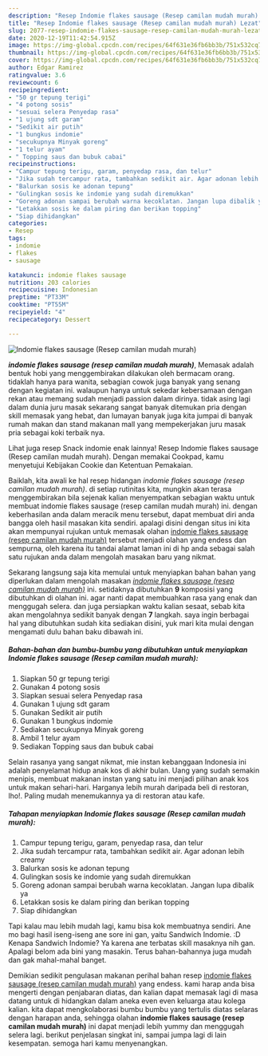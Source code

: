 ```yaml
---
description: "Resep Indomie flakes sausage (Resep camilan mudah murah) Lezat"
title: "Resep Indomie flakes sausage (Resep camilan mudah murah) Lezat"
slug: 2077-resep-indomie-flakes-sausage-resep-camilan-mudah-murah-lezat
date: 2020-12-19T11:42:54.915Z
image: https://img-global.cpcdn.com/recipes/64f631e36fb6bb3b/751x532cq70/indomie-flakes-sausage-resep-camilan-mudah-murah-foto-resep-utama.jpg
thumbnail: https://img-global.cpcdn.com/recipes/64f631e36fb6bb3b/751x532cq70/indomie-flakes-sausage-resep-camilan-mudah-murah-foto-resep-utama.jpg
cover: https://img-global.cpcdn.com/recipes/64f631e36fb6bb3b/751x532cq70/indomie-flakes-sausage-resep-camilan-mudah-murah-foto-resep-utama.jpg
author: Edgar Ramirez
ratingvalue: 3.6
reviewcount: 6
recipeingredient:
- "50 gr tepung terigi"
- "4 potong sosis"
- "sesuai selera Penyedap rasa"
- "1 ujung sdt garam"
- "Sedikit air putih"
- "1 bungkus indomie"
- "secukupnya Minyak goreng"
- "1 telur ayam"
- " Topping saus dan bubuk cabai"
recipeinstructions:
- "Campur tepung terigu, garam, penyedap rasa, dan telur"
- "Jika sudah tercampur rata, tambahkan sedikit air. Agar adonan lebih creamy"
- "Balurkan sosis ke adonan tepung"
- "Gulingkan sosis ke indomie yang sudah diremukkan"
- "Goreng adonan sampai berubah warna kecoklatan. Jangan lupa dibalik ya"
- "Letakkan sosis ke dalam piring dan berikan topping"
- "Siap dihidangkan"
categories:
- Resep
tags:
- indomie
- flakes
- sausage

katakunci: indomie flakes sausage 
nutrition: 203 calories
recipecuisine: Indonesian
preptime: "PT33M"
cooktime: "PT55M"
recipeyield: "4"
recipecategory: Dessert

---
```



![Indomie flakes sausage (Resep camilan mudah murah)](https://img-global.cpcdn.com/recipes/64f631e36fb6bb3b/751x532cq70/indomie-flakes-sausage-resep-camilan-mudah-murah-foto-resep-utama.jpg)

<b><i>indomie flakes sausage (resep camilan mudah murah)</i></b>, Memasak adalah bentuk hobi yang menggembirakan dilakukan oleh bermacam orang. tidaklah hanya para wanita, sebagian cowok juga banyak yang senang dengan kegiatan ini. walaupun hanya untuk sekedar kebersamaan dengan rekan atau memang sudah menjadi passion dalam dirinya. tidak asing lagi dalam dunia juru masak sekarang sangat banyak ditemukan pria dengan skill memasak yang hebat, dan lumayan banyak juga kita jumpai di banyak rumah makan dan stand makanan mall yang mempekerjakan juru masak pria sebagai koki terbaik nya.

Lihat juga resep Snack indomie enak lainnya! Resep Indomie flakes sausage (Resep camilan mudah murah). Dengan memakai Cookpad, kamu menyetujui Kebijakan Cookie dan Ketentuan Pemakaian.

Baiklah, kita awali ke hal resep hidangan <i>indomie flakes sausage (resep camilan mudah murah)</i>. di setiap rutinitas kita, mungkin akan terasa menggembirakan bila sejenak kalian menyempatkan sebagian waktu untuk membuat indomie flakes sausage (resep camilan mudah murah) ini. dengan keberhasilan anda dalam meracik menu tersebut, dapat membuat diri anda bangga oleh hasil masakan kita sendiri. apalagi disini dengan situs ini kita akan mempunyai rujukan untuk memasak olahan <u>indomie flakes sausage (resep camilan mudah murah)</u> tersebut menjadi olahan yang endess dan sempurna, oleh karena itu tandai alamat laman ini di hp anda sebagai salah satu rujukan anda dalam mengolah masakan baru yang nikmat.


Sekarang langsung saja kita memulai untuk menyiapkan bahan bahan yang diperlukan dalam mengolah masakan <u><i>indomie flakes sausage (resep camilan mudah murah)</i></u> ini. setidaknya dibutuhkan <b>9</b> komposisi yang dibutuhkan di olahan ini. agar nanti dapat membuahkan rasa yang enak dan menggugah selera. dan juga persiapkan waktu kalian sesaat, sebab kita akan mengolahnya sedikit banyak dengan <b>7</b> langkah. saya ingin berbagai hal yang dibutuhkan sudah kita sediakan disini, yuk mari kita mulai dengan mengamati dulu bahan baku dibawah ini.

<!--inarticleads1-->

##### Bahan-bahan dan bumbu-bumbu yang dibutuhkan untuk menyiapkan Indomie flakes sausage (Resep camilan mudah murah):

1. Siapkan 50 gr tepung terigi
1. Gunakan 4 potong sosis
1. Siapkan sesuai selera Penyedap rasa
1. Gunakan 1 ujung sdt garam
1. Gunakan Sedikit air putih
1. Gunakan 1 bungkus indomie
1. Sediakan secukupnya Minyak goreng
1. Ambil 1 telur ayam
1. Sediakan  Topping saus dan bubuk cabai


Selain rasanya yang sangat nikmat, mie instan kebanggaan Indonesia ini adalah penyelamat hidup anak kos di akhir bulan. Uang yang sudah semakin menipis, membuat makanan instan yang satu ini menjadi pilihan anak kos untuk makan sehari-hari. Harganya lebih murah daripada beli di restoran, lho!. Paling mudah menemukannya ya di restoran atau kafe. 

<!--inarticleads2-->

##### Tahapan menyiapkan Indomie flakes sausage (Resep camilan mudah murah):

1. Campur tepung terigu, garam, penyedap rasa, dan telur
1. Jika sudah tercampur rata, tambahkan sedikit air. Agar adonan lebih creamy
1. Balurkan sosis ke adonan tepung
1. Gulingkan sosis ke indomie yang sudah diremukkan
1. Goreng adonan sampai berubah warna kecoklatan. Jangan lupa dibalik ya
1. Letakkan sosis ke dalam piring dan berikan topping
1. Siap dihidangkan


Tapi kalau mau lebih mudah lagi, kamu bisa kok membuatnya sendiri. Ane mo bagi hasil iseng-iseng ane sore ini gan, yaitu Sandwich Indomie. :D Kenapa Sandwich Indomie? Ya karena ane terbatas skill masaknya nih gan. Apalagi belom ada bini yang masakin. Terus bahan-bahannya juga mudah dan gak mahal-mahal banget. 

Demikian sedikit pengulasan makanan perihal bahan resep <u>indomie flakes sausage (resep camilan mudah murah)</u> yang endess. kami harap anda bisa mengerti dengan penjabaran diatas, dan kalian dapat memasak lagi di masa datang untuk di hidangkan dalam aneka even even keluarga atau kolega kalian. kita dapat mengkolaborasi bumbu bumbu yang tertulis diatas selaras dengan harapan anda, sehingga olahan <b>indomie flakes sausage (resep camilan mudah murah)</b> ini dapat menjadi lebih yummy dan menggugah selera lagi. berikut penjelasan singkat ini, sampai jumpa lagi di lain kesempatan. semoga hari kamu menyenangkan.
